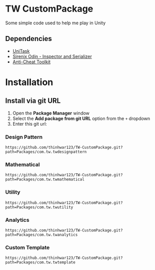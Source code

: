 # TW CustomPackage
Some simple code used to help me play in Unity

## Dependencies
- [UniTask](https://github.com/Cysharp/UniTask)
- [Sirenix Odin - Inspector and Serializer](https://assetstore.unity.com/packages/tools/utilities/odin-inspector-and-serializer-89041)
- [Anti-Cheat Toolkit](https://assetstore.unity.com/packages/tools/utilities/anti-cheat-toolkit-2023-202695)

# Installation
## Install via git URL
1. Open the **Package Manager** window
2. Select the **Add package from git URL** option from the `+` dropdown
3. Enter this git url:

### Design Pattern
```
https://github.com/thinhwar123/TW-CustomPackage.git?path=Packages/com.tw.twdesignpattern
```

### Mathematical
```
https://github.com/thinhwar123/TW-CustomPackage.git?path=Packages/com.tw.twmathematical
```

### Utility
```
https://github.com/thinhwar123/TW-CustomPackage.git?path=Packages/com.tw.twutility
```

### Analytics
```
https://github.com/thinhwar123/TW-CustomPackage.git?path=Packages/com.tw.twanalytics
```

### Custom Template
```
https://github.com/thinhwar123/TW-CustomPackage.git?path=Packages/com.tw.twtemplate
```
